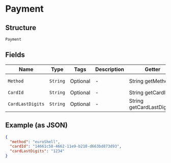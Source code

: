 
# Payment

## Structure

`Payment`

## Fields

| Name | Type | Tags | Description | Getter | Setter |
|  --- | --- | --- | --- | --- | --- |
| `Method` | `String` | Optional | - | String getMethod() | setMethod(String method) |
| `CardId` | `String` | Optional | - | String getCardId() | setCardId(String cardId) |
| `CardLastDigits` | `String` | Optional | - | String getCardLastDigits() | setCardLastDigits(String cardLastDigits) |

## Example (as JSON)

```json
{
  "method": "euroShell",
  "cardId": "14661c58-4662-11e9-b210-d663bd873d93",
  "cardLastDigits": "1234"
}
```

